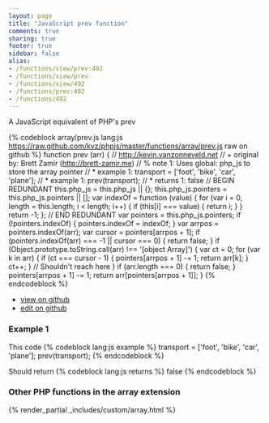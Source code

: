 ```yaml
---
layout: page
title: "JavaScript prev function"
comments: true
sharing: true
footer: true
sidebar: false
alias:
- /functions/view/prev:492
- /functions/view/prev
- /functions/view/492
- /functions/prev:492
- /functions/492
---
```

<!-- Generated by Rakefile:build -->
A JavaScript equivalent of PHP's prev

{% codeblock array/prev.js lang:js https://raw.github.com/kvz/phpjs/master/functions/array/prev.js raw on github %}
function prev (arr) {
  // http://kevin.vanzonneveld.net
  // +   original by: Brett Zamir (http://brett-zamir.me)
  // %        note 1: Uses global: php_js to store the array pointer
  // *     example 1: transport = ['foot', 'bike', 'car', 'plane'];
  // *     example 1: prev(transport);
  // *     returns 1: false
  // BEGIN REDUNDANT
  this.php_js = this.php_js || {};
  this.php_js.pointers = this.php_js.pointers || [];
  var indexOf = function (value) {
    for (var i = 0, length = this.length; i < length; i++) {
      if (this[i] === value) {
        return i;
      }
    }
    return -1;
  };
  // END REDUNDANT
  var pointers = this.php_js.pointers;
  if (!pointers.indexOf) {
    pointers.indexOf = indexOf;
  }
  var arrpos = pointers.indexOf(arr);
  var cursor = pointers[arrpos + 1];
  if (pointers.indexOf(arr) === -1 || cursor === 0) {
    return false;
  }
  if (Object.prototype.toString.call(arr) !== '[object Array]') {
    var ct = 0;
    for (var k in arr) {
      if (ct === cursor - 1) {
        pointers[arrpos + 1] -= 1;
        return arr[k];
      }
      ct++;
    }
    // Shouldn't reach here
  }
  if (arr.length === 0) {
    return false;
  }
  pointers[arrpos + 1] -= 1;
  return arr[pointers[arrpos + 1]];
}
{% endcodeblock %}

 - [view on github](https://github.com/kvz/phpjs/blob/master/functions/array/prev.js)
 - [edit on github](https://github.com/kvz/phpjs/edit/master/functions/array/prev.js)

### Example 1
This code
{% codeblock lang:js example %}
transport = ['foot', 'bike', 'car', 'plane'];
prev(transport);
{% endcodeblock %}

Should return
{% codeblock lang:js returns %}
false
{% endcodeblock %}


### Other PHP functions in the array extension
{% render_partial _includes/custom/array.html %}
